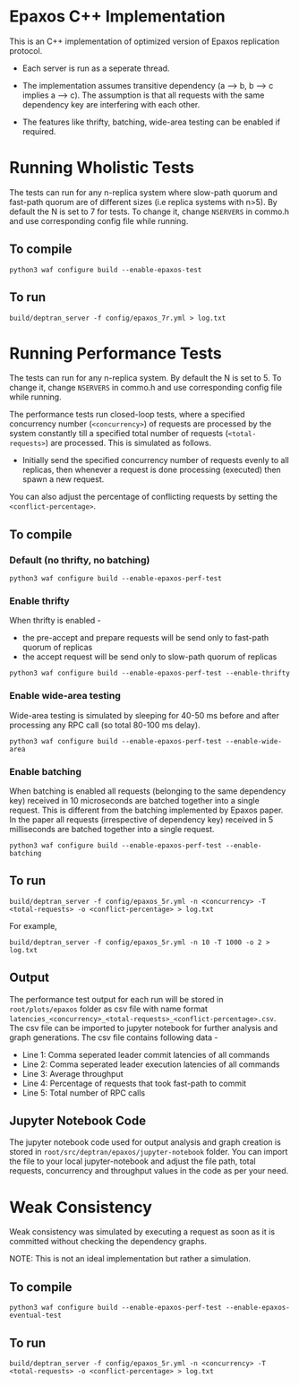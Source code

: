 # Epaxos C++ Implementation

This is an C++ implementation of optimized version of Epaxos replication protocol. 

* Each server is run as a seperate thread.

* The implementation assumes transitive dependency (a --> b, b --> c implies a --> c). The assumption is that all requests with the same dependency key are interfering with each other.

* The features like thrifty, batching, wide-area testing can be enabled if required.


# Running Wholistic Tests

The tests can run for any n-replica system where slow-path quorum and fast-path quorum are of different sizes (i.e replica systems with n>5). By default the N is set to 7 for tests. To change it, change `NSERVERS` in commo.h and use corresponding config file while running.

## To compile

```
python3 waf configure build --enable-epaxos-test
```

## To run

```
build/deptran_server -f config/epaxos_7r.yml > log.txt
```

# Running Performance Tests
The tests can run for any n-replica system. By default the N is set to 5. To change it, change `NSERVERS` in commo.h and use corresponding config file while running.

The performance tests run closed-loop tests, where a specified concurrency number (`<concurrency>`) of requests are processed by the system constantly till a specified total number of requests (`<total-requests>`) are processed. This is simulated as follows.
* Initially send the specified concurrency number of requests evenly to all replicas, then whenever a request is done processing (executed) then spawn a new request.

You can also adjust the percentage of conflicting requests by setting the `<conflict-percentage>`.

## To compile

### Default (no thrifty, no batching)
```
python3 waf configure build --enable-epaxos-perf-test
```

### Enable thrifty
When thrifty is enabled -
* the pre-accept and prepare requests will be send only to fast-path quorum of replicas
* the accept request will be send only to slow-path quorum of replicas

```
python3 waf configure build --enable-epaxos-perf-test --enable-thrifty
```

### Enable wide-area testing
Wide-area testing is simulated by sleeping for 40-50 ms before and after processing any RPC call (so total 80-100 ms delay).

```
python3 waf configure build --enable-epaxos-perf-test --enable-wide-area
```

### Enable batching
When batching is enabled all requests (belonging to the same dependency key) received in 10 microseconds are batched together into a single request. This is different from the batching implemented by Epaxos paper. In the paper all requests (irrespective of dependency key) received in 5 milliseconds are batched together into a single request.

```
python3 waf configure build --enable-epaxos-perf-test --enable-batching
```

## To run

```
build/deptran_server -f config/epaxos_5r.yml -n <concurrency> -T <total-requests> -o <conflict-percentage> > log.txt
```

For example,
```
build/deptran_server -f config/epaxos_5r.yml -n 10 -T 1000 -o 2 > log.txt
```

## Output
The performance test output for each run will be stored in `root/plots/epaxos` folder as csv file with name format `latencies_<concurrency>_<total-requests>_<conflict-percentage>.csv`. The csv file can be imported to jupyter notebook for further analysis and graph generations. The csv file contains following data -
* Line 1: Comma seperated leader commit latencies of all commands
* Line 2: Comma seperated leader execution latencies of all commands
* Line 3: Average throughput 
* Line 4: Percentage of requests that took fast-path to commit
* Line 5: Total number of RPC calls

## Jupyter Notebook Code
The jupyter notebook code used for output analysis and graph creation is stored in `root/src/deptran/epaxos/jupyter-notebook` folder. You can import the file to your local jupyter-notebook and adjust the file path, total requests, concurrency and throughput values in the code as per your need.

# Weak Consistency
Weak consistency was simulated by executing a request as soon as it is committed without checking the dependency graphs. 

NOTE: This is not an ideal implementation but rather a simulation.

## To compile

```
python3 waf configure build --enable-epaxos-perf-test --enable-epaxos-eventual-test
```

## To run

```
build/deptran_server -f config/epaxos_5r.yml -n <concurrency> -T <total-requests> -o <conflict-percentage> > log.txt
```
